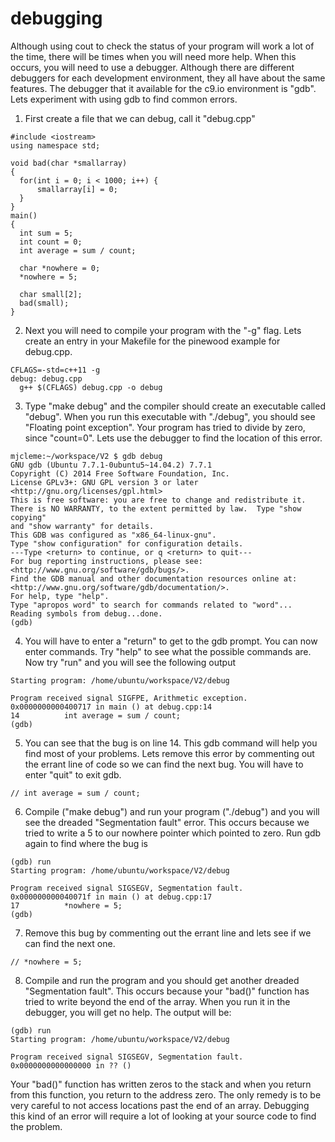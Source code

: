 # debugging
Although using cout to check the status of your program will work a lot of the time, there will be times when you will need more help.  When this occurs, you will need to use a debugger.  Although there are different debuggers for each development environment, they all have about the same features.  The debugger that it available for the c9.io environment is "gdb".  Lets experiment with using gdb to find common errors.
1. First create a file that we can debug, call it "debug.cpp"
  ```
#include <iostream>
using namespace std;

void bad(char *smallarray)
{
    for(int i = 0; i < 1000; i++) {
        smallarray[i] = 0;
    }
}
main()
{
    int sum = 5;
    int count = 0;
    int average = sum / count;
    
    char *nowhere = 0;
    *nowhere = 5;
    
    char small[2];
    bad(small);
}
  ```
2. Next you will need to compile your program with the "-g" flag.  Lets create an entry in your Makefile for the pinewood example for debug.cpp.
  ```
CFLAGS=-std=c++11 -g
debug: debug.cpp
	g++ $(CFLAGS) debug.cpp -o debug
  ```
3. Type "make debug" and the compiler should create an executable called "debug".  When you run this executable with "./debug", you should see "Floating point exception".  Your program has tried to divide by zero, since "count=0".  Lets use the debugger to find the location of this error.
  ```
mjcleme:~/workspace/V2 $ gdb debug
GNU gdb (Ubuntu 7.7.1-0ubuntu5~14.04.2) 7.7.1
Copyright (C) 2014 Free Software Foundation, Inc.
License GPLv3+: GNU GPL version 3 or later <http://gnu.org/licenses/gpl.html>
This is free software: you are free to change and redistribute it.
There is NO WARRANTY, to the extent permitted by law.  Type "show copying"
and "show warranty" for details.
This GDB was configured as "x86_64-linux-gnu".
Type "show configuration" for configuration details.
---Type <return> to continue, or q <return> to quit---
For bug reporting instructions, please see:
<http://www.gnu.org/software/gdb/bugs/>.
Find the GDB manual and other documentation resources online at:
<http://www.gnu.org/software/gdb/documentation/>.
For help, type "help".
Type "apropos word" to search for commands related to "word"...
Reading symbols from debug...done.
(gdb) 
  ```
4. You will have to enter a "return" to get to the gdb prompt.  You can now enter commands.  Try "help" to see what the possible commands are.  Now try "run" and you will see the following output
  ```
Starting program: /home/ubuntu/workspace/V2/debug 

Program received signal SIGFPE, Arithmetic exception.
0x0000000000400717 in main () at debug.cpp:14
14          int average = sum / count;
(gdb) 
  ```
5. You can see that the bug is on line 14.  This gdb command will help you find most of your problems.  Lets remove this error by commenting out the errant line of code so we can find the next bug.  You will have to enter "quit" to exit gdb.
  ```
// int average = sum / count;
  ```
6. Compile ("make debug") and run your program ("./debug") and you will see the dreaded "Segmentation fault" error.  This occurs because we tried to write a 5 to our nowhere pointer which pointed to zero.  Run gdb again to find where the bug is
  ```
(gdb) run
Starting program: /home/ubuntu/workspace/V2/debug 

Program received signal SIGSEGV, Segmentation fault.
0x000000000040071f in main () at debug.cpp:17
17          *nowhere = 5;
(gdb) 
  ```
7. Remove this bug by commenting out the errant line and lets see if we can find the next one.
  ```
// *nowhere = 5;
  ```
8. Compile and run the program and you should get another dreaded "Segmentation fault".  This occurs because your "bad()" function has tried to write beyond the end of the array.  When you run it in the debugger, you will get no help.  The output will be:
  ```
(gdb) run
Starting program: /home/ubuntu/workspace/V2/debug 

Program received signal SIGSEGV, Segmentation fault.
0x0000000000000000 in ?? ()
  ```
Your "bad()" function has written zeros to the stack and when you return from this function, you return to the address zero.  The only remedy is to be very careful to not access locations past the end of an array.  Debugging this kind of an error will require a lot of looking at your source code to find the problem.
